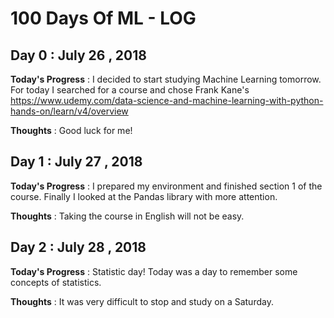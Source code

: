 # 100 Days Of ML - LOG

## Day 0 : July 26 , 2018

**Today's Progress** : I decided to start studying Machine Learning tomorrow. For today I searched for a course and chose Frank Kane's https://www.udemy.com/data-science-and-machine-learning-with-python-hands-on/learn/v4/overview

**Thoughts** : Good luck for me!

## Day 1 : July 27 , 2018

**Today's Progress** : I prepared my environment and finished section 1 of the course.
Finally I looked at the Pandas library with more attention.

**Thoughts** : Taking the course in English will not be easy.

## Day 2 : July 28 , 2018

**Today's Progress** : Statistic day! Today was a day to remember some concepts of statistics.

**Thoughts** : It was very difficult to stop and study on a Saturday.
